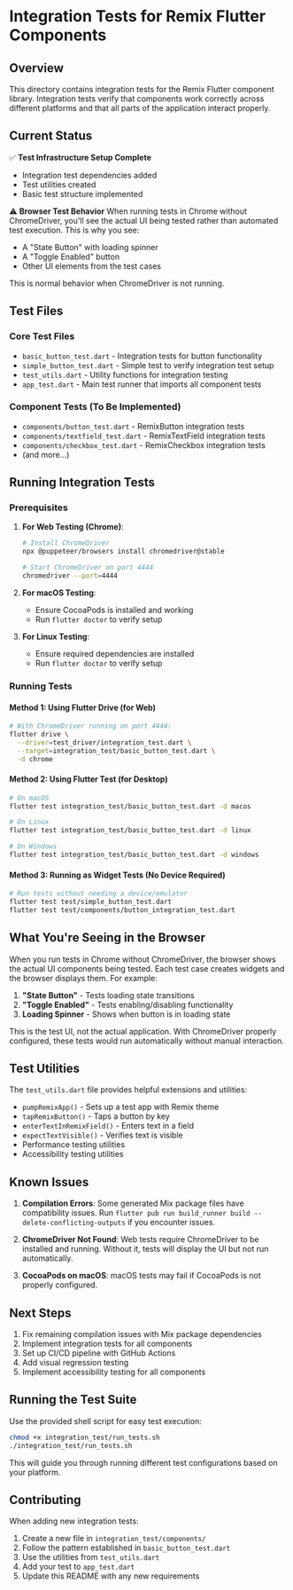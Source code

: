 # Integration Tests for Remix Flutter Components

## Overview

This directory contains integration tests for the Remix Flutter component library. Integration tests verify that components work correctly across different platforms and that all parts of the application interact properly.

## Current Status

✅ **Test Infrastructure Setup Complete**
- Integration test dependencies added
- Test utilities created 
- Basic test structure implemented

⚠️ **Browser Test Behavior**
When running tests in Chrome without ChromeDriver, you'll see the actual UI being tested rather than automated test execution. This is why you see:
- A "State Button" with loading spinner
- A "Toggle Enabled" button
- Other UI elements from the test cases

This is normal behavior when ChromeDriver is not running.

## Test Files

### Core Test Files
- `basic_button_test.dart` - Integration tests for button functionality
- `simple_button_test.dart` - Simple test to verify integration test setup
- `test_utils.dart` - Utility functions for integration testing
- `app_test.dart` - Main test runner that imports all component tests

### Component Tests (To Be Implemented)
- `components/button_test.dart` - RemixButton integration tests
- `components/textfield_test.dart` - RemixTextField integration tests
- `components/checkbox_test.dart` - RemixCheckbox integration tests
- (and more...)

## Running Integration Tests

### Prerequisites

1. **For Web Testing (Chrome)**:
   ```bash
   # Install ChromeDriver
   npx @puppeteer/browsers install chromedriver@stable
   
   # Start ChromeDriver on port 4444
   chromedriver --port=4444
   ```

2. **For macOS Testing**:
   - Ensure CocoaPods is installed and working
   - Run `flutter doctor` to verify setup

3. **For Linux Testing**:
   - Ensure required dependencies are installed
   - Run `flutter doctor` to verify setup

### Running Tests

#### Method 1: Using Flutter Drive (for Web)
```bash
# With ChromeDriver running on port 4444:
flutter drive \
  --driver=test_driver/integration_test.dart \
  --target=integration_test/basic_button_test.dart \
  -d chrome
```

#### Method 2: Using Flutter Test (for Desktop)
```bash
# On macOS
flutter test integration_test/basic_button_test.dart -d macos

# On Linux  
flutter test integration_test/basic_button_test.dart -d linux

# On Windows
flutter test integration_test/basic_button_test.dart -d windows
```

#### Method 3: Running as Widget Tests (No Device Required)
```bash
# Run tests without needing a device/emulator
flutter test test/simple_button_test.dart
flutter test test/components/button_integration_test.dart
```

## What You're Seeing in the Browser

When you run tests in Chrome without ChromeDriver, the browser shows the actual UI components being tested. Each test case creates widgets and the browser displays them. For example:

1. **"State Button"** - Tests loading state transitions
2. **"Toggle Enabled"** - Tests enabling/disabling functionality
3. **Loading Spinner** - Shows when button is in loading state

This is the test UI, not the actual application. With ChromeDriver properly configured, these tests would run automatically without manual interaction.

## Test Utilities

The `test_utils.dart` file provides helpful extensions and utilities:

- `pumpRemixApp()` - Sets up a test app with Remix theme
- `tapRemixButton()` - Taps a button by key
- `enterTextInRemixField()` - Enters text in a field
- `expectTextVisible()` - Verifies text is visible
- Performance testing utilities
- Accessibility testing utilities

## Known Issues

1. **Compilation Errors**: Some generated Mix package files have compatibility issues. Run `flutter pub run build_runner build --delete-conflicting-outputs` if you encounter issues.

2. **ChromeDriver Not Found**: Web tests require ChromeDriver to be installed and running. Without it, tests will display the UI but not run automatically.

3. **CocoaPods on macOS**: macOS tests may fail if CocoaPods is not properly configured.

## Next Steps

1. Fix remaining compilation issues with Mix package dependencies
2. Implement integration tests for all components
3. Set up CI/CD pipeline with GitHub Actions
4. Add visual regression testing
5. Implement accessibility testing for all components

## Running the Test Suite

Use the provided shell script for easy test execution:

```bash
chmod +x integration_test/run_tests.sh
./integration_test/run_tests.sh
```

This will guide you through running different test configurations based on your platform.

## Contributing

When adding new integration tests:

1. Create a new file in `integration_test/components/`
2. Follow the pattern established in `basic_button_test.dart`
3. Use the utilities from `test_utils.dart`
4. Add your test to `app_test.dart`
5. Update this README with any new requirements